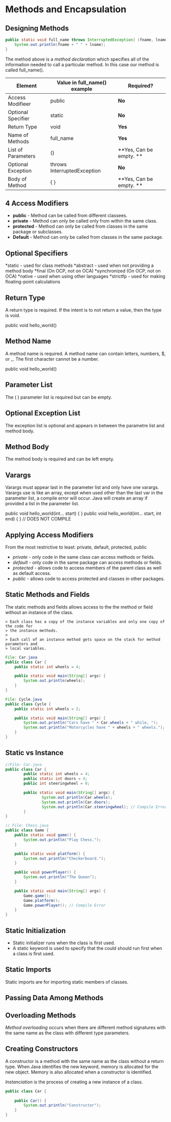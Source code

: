 # Methods and Encapsulation

## Designing Methods

```Java
public static void full_name throws InterruptedException] (fname, lname) {
	System.out.println(fname + " " + lname);
}
```

The method above is a *method declaration* which specifies all of the information needed to call a particular method.  In this case our method is called full_name().

| Element  	| Value in full_name() example 	| Required?
|----------	| -----------------------------	| ----------|
| Access Modifieer 	| public | **No**	| 
| Optional Specifier 	| static | **No**	|
| Return Type 		| void 	 | **Yes**	|
| Name of Methods 	| full_name | **Yes** |
| List of Parameters| () | **Yes, Can be empty. ** |
| Optional Exception | throws InterruptedException | **No** 
| Body of Method | { } | **Yes, Can be empty. ** |


## 4 Access Modifiers
* **public** - Method can be called from different classees.
* **private** - Method can only be called only from within the same class.
* **protected** - Method can only be called from classes in the same package or subclasses.
* **Default** - Method can only be called from classes in the same package.

## Optional Specifiers
*static - used for class methods
*abstract - used when not providing a method body
*final (On OCP, not on OCA)
*synchronized (On OCP, not on OCA)
*native - used when using other languages
*strictfp - used for making floating-point calculations


## Return Type
A return type is required.  If the intent is to not return a value, then the type is void. 

public void hello_world() 


## Method Name
A method name is required.  A method name can contain letters, numbers, $, or _.  The first character cannot be a number.

public void hello_world()

## Parameter List
The ( ) parameter list is required but can be empty.

## Optional Exception List
The exception list is optional and appears in between the parametre list and method body.

## Method Body
The method body is required and can be left empty. 

## Varargs
Varargs must appear last in the parameter list and only have one varargs.  Varargs use is like an array, except when used other than the last var in the parameter list, a compile error will occur.  Java will create an array if provided a list in the parameter list.

public void hello_world(int... start) { }
public void hello_world(int... start, int end) { } // DOES NOT COMPILE

## Applying Access Modifiers
From the most restrictive to least: private, default, protected, public

* *private* - only code in the same class can access methods or fields.
* *default* - only code in the same package can access methods or fields.
* *protected* - allows code to access members of the parent class as well as default access.
* *public* - allows code to access protected and classes in other packages.

## Static Methods and Fields
The static methods and fields allows access to the the method or field without an instance of the class.

```
> Each class has a copy of the instance variables and only one copy of the code for 
> the instance methods.
>
> Each call of an instance method gets space on the stack for method parameters and
> local variables.
```

```Java
File: Car.java
public class Car {
	public static int wheels = 4;

	public static void main(String[] args) {
		System.out.println(wheels);
	}
}

File: Cycle.java
public class Cycle {
	public static int wheels = 2;

	public static void main(String[] args) {
		System.out.println("Cars have " + Car.wheels + " while, ");
		System.out.println("Motorcycles have " + wheels + " wheels.");
	}
}
```

## Static vs Instance
```Java
//File: Car.java
public class Car {
        public static int wheels = 4;
        public static int doors = 4;
        public int steeringwheel = 0;

        public static void main(String[] args) {
                System.out.println(Car.wheels);
                System.out.println(Car.doors);
                System.out.println(Car.steeringwheel); // Compile Error
        }
}
```

```Java
// File: Chess.java
public class Game {
	public static void game() {
		System.out.println("Play Chess.");
	}

	public static void platform() {
		System.out.println("Checkerboard.");
	}

	public void powerPlayer() {
		System.out.println("The Queen");
	}

	public static void main(String[] args) {
		Game.game();
		Game.platform();
		Game.powerPlayer(); // Compile Error
	}
}
```

## Static Initialization
* Static initializer runs when the class is first used.
* A static keyword is used to specify that the could should run first when a class is first used.


## Static Imports
Static imports are for importing static members of classes.

## Passing Data Among Methods


## Overloading Methods
*Method overloading* occurs when there are different method signatures with the same name as the class with different type parameters.


## Creating Constructors
A constructor is a method with the same name as the class without a return type.  When Java identifies the new keyword, memory is allocated for the new object.  Memory is also allocated when a constructor is identified.

*Instanciation* is the process of creating a new instance of a class.

```Java
public class Car {
	
	public Car() {
		System.out.println("Constructor");
	}
}
```




















